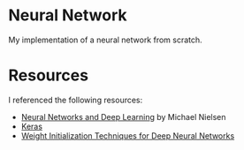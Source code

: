# Neural Network

My implementation of a neural network from scratch.

# Resources

I referenced the following resources:

- [Neural Networks and Deep Learning](http://neuralnetworksanddeeplearning.com/) by Michael Nielsen
- [Keras](https://www.tensorflow.org/api_docs/python/tf/keras)
- [Weight Initialization Techniques for Deep Neural Networks](https://www.geeksforgeeks.org/weight-initialization-techniques-for-deep-neural-networks/)
